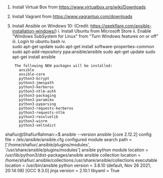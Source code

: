 1. Install Virtual Box from https://www.virtualbox.org/wiki/Downloads
1. Install Vagrant from https://www.vagrantup.com/downloads
2. Install Ansible on Windows 10:
(Credit: https://geekflare.com/ansible-installation-windows/)
  i.    Install Ubuntu from Microsoft Store
  ii.   Enable "Windows SubSystem for Linux" from "Turn Windows features on or off"
  iii.  Login to ubuntu bash
  iv.   
        sudo apt-get update 
        sudo apt-get install software-properties-common 
        sudo apt-add-repository ppa:ansible/ansible 
        sudo apt-get update 
        sudo apt-get install ansible
        
        The following NEW packages will be installed: 
          ansible 
          ansible-core 
          python3-bcrypt 
          python3-jmespath 
          python3-kerberos 
          python3-ntlm-auth 
          python3-packaging 
          python3-paramiko 
          python3-pyparsing 
          python3-requests-kerberos 
          python3-requests-ntlm 
          python3-resolvelib 
          python3-winrm 
          python3-xmltodict
          
shafiur@ShafiurRahman:~$ ansible --version
  ansible [core 2.12.2]
  config file = /etc/ansible/ansible.cfg
  configured module search path = ['/home/shafiur/.ansible/plugins/modules', '/usr/share/ansible/plugins/modules']
  ansible python module location = /usr/lib/python3/dist-packages/ansible
  ansible collection location = /home/shafiur/.ansible/collections:/usr/share/ansible/collections
  executable location = /usr/bin/ansible
  python version = 3.8.10 (default, Nov 26 2021, 20:14:08) [GCC 9.3.0]
  jinja version = 2.10.1
  libyaml = True
  
